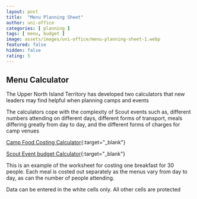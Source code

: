 ```yaml
---
layout: post
title:  "Menu Planning Sheet"
author: uni-office
categories: [ planning ]
tags: [ menu, budget ]
image: assets/images/uni-office/menu-planning-sheet-1.webp
featured: false
hidden: false
rating: 5
---
```


## Menu Calculator

The Upper North Island Territory has developed two calculators that new leaders may find helpful when planning camps and events

The calculators cope with the complexity of Scout events such as, different numbers attending on different days, different forms of transport, meals differing greatly from day to day, and the different forms of charges for camp venues

[Camp Food Costing Calculator](https://docs.google.com/spreadsheets/d/1ZCSVScqPenvWpy3Q8i_ewHI3KqP6QHr2HHTRYT9K_SQ/edit?usp=sharing){:target="_blank"}

[Scout Event budget Calculator](https://docs.google.com/spreadsheets/d/1OPbwoCotqEuQumG1J19Rm7mIw-Ah4KKnQ-kvyeAWxu8/edit?usp=sharing){:target="_blank"}

This is an example of the worksheet for costing one breakfast for 30 people. Each meal is costed out separately as the menus vary from day to day, as can the number of people attending.

Data can be entered in the white cells only. All other cells are protected
